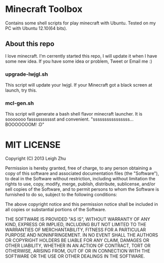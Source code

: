 # Minecraft Toolbox
Contains some shell scripts for play minecraft with Ubuntu.
Tested on my PC with Ubuntu 12.10(64 bits).

## About this repo
I love minecraft.
I'm cerrently started this repo, I will update it when I have some new idea.
If you have some idea or problem, Tweet or Email me :)

### upgrade-lwjgl.sh
This script will update your lwjgl. If your Minecraft got a black screen at launch, try this.

### mcl-gen.sh
This script will generate a bash shell flavor minecraft launcher. It is sooooooo fasssssssssst and convenient. "ssssssssssssssss...  BOOOOOOOM!   :D"

# MIT LICENSE
Copyright (C) 2013 Leigh Zhu

Permission is hereby granted, free of charge, to any person obtaining a copy of this software and associated documentation files (the "Software"), to deal in the Software without restriction, including without limitation the rights to use, copy, modify, merge, publish, distribute, sublicense, and/or sell copies of the Software, and to permit persons to whom the Software is furnished to do so, subject to the following conditions:

The above copyright notice and this permission notice shall be included in all copies or substantial portions of the Software.

THE SOFTWARE IS PROVIDED "AS IS", WITHOUT WARRANTY OF ANY KIND, EXPRESS OR IMPLIED, INCLUDING BUT NOT LIMITED TO THE WARRANTIES OF MERCHANTABILITY, FITNESS FOR A PARTICULAR PURPOSE AND NONINFRINGEMENT. IN NO EVENT SHALL THE AUTHORS OR COPYRIGHT HOLDERS BE LIABLE FOR ANY CLAIM, DAMAGES OR OTHER LIABILITY, WHETHER IN AN ACTION OF CONTRACT, TORT OR OTHERWISE, ARISING FROM, OUT OF OR IN CONNECTION WITH THE SOFTWARE OR THE USE OR OTHER DEALINGS IN THE SOFTWARE.